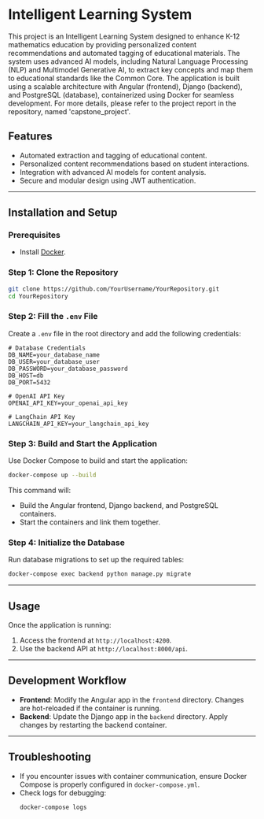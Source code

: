 # Intelligent Learning System

This project is an Intelligent Learning System designed to enhance K-12 mathematics education by providing personalized content recommendations and automated tagging of educational materials. The system uses advanced AI models, including Natural Language Processing (NLP) and Multimodel Generative AI, to extract key concepts and map them to educational standards like the Common Core. The application is built using a scalable architecture with Angular (frontend), Django (backend), and PostgreSQL (database), containerized using Docker for seamless development. For more details, please refer to the project report in the repository, named 'capstone_project'.

## Features
- Automated extraction and tagging of educational content.
- Personalized content recommendations based on student interactions.
- Integration with advanced AI models for content analysis.
- Secure and modular design using JWT authentication.

---

## Installation and Setup

### Prerequisites
- Install [Docker](https://docs.docker.com/get-docker/).

### Step 1: Clone the Repository
```bash
git clone https://github.com/YourUsername/YourRepository.git
cd YourRepository
```

### Step 2: Fill the `.env` File
Create a `.env` file in the root directory and add the following credentials:
```env
# Database Credentials
DB_NAME=your_database_name
DB_USER=your_database_user
DB_PASSWORD=your_database_password
DB_HOST=db
DB_PORT=5432

# OpenAI API Key
OPENAI_API_KEY=your_openai_api_key

# LangChain API Key
LANGCHAIN_API_KEY=your_langchain_api_key
```

### Step 3: Build and Start the Application
Use Docker Compose to build and start the application:
```bash
docker-compose up --build
```

This command will:
- Build the Angular frontend, Django backend, and PostgreSQL containers.
- Start the containers and link them together.

### Step 4: Initialize the Database
Run database migrations to set up the required tables:
```bash
docker-compose exec backend python manage.py migrate
```


---

## Usage
Once the application is running:
1. Access the frontend at `http://localhost:4200`.
2. Use the backend API at `http://localhost:8000/api`.

---

## Development Workflow
- **Frontend**: Modify the Angular app in the `frontend` directory. Changes are hot-reloaded if the container is running.
- **Backend**: Update the Django app in the `backend` directory. Apply changes by restarting the backend container.

---

## Troubleshooting
- If you encounter issues with container communication, ensure Docker Compose is properly configured in `docker-compose.yml`.
- Check logs for debugging:
  ```bash
  docker-compose logs
  ```

